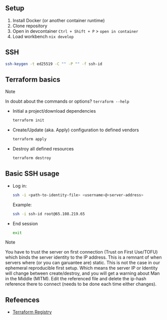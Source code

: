 ## Setup

1. Install Docker (or another container runtime)
2. Clone repository
3. Open in devcontainer `Ctrl + Shift + P` > `open in container`
4. Load workbench `nix develop`

## SSH

```sh
ssh-keygen -t ed25519 -C "" -P "" -f ssh-id
```

## Terraform basics

> [!NOTE]
> In doubt about the commands or options? `terraform --help`

- Initial a project/download dependencies

    ```sh
    terraform init
    ````

- Create/Update (aka. Apply) configuration to defined vendors

    ```sh
    terraform apply
    ````

- Destroy all defined resources

    ```sh
    terraform destroy
    ```

## Basic SSH usage

- Log in:
    ```sh
    ssh -i <path-to-identity-file> <username>@<server-address>
    ```
  Example:
    ```sh
    ssh -i ssh-id root@65.108.219.65
    ```
- End session
    ```sh
    exit
    ````

> [!NOTE]
> You have to trust the server on first connection (Trust on First Use/TOFU) which binds the server identity to the IP address.
> This is a remnant of when servers where (or you can garuantee are) static. This is not the case in our ephemeral reproducible first setup.
> Which means the server IP or Identity will change between create/destroy, and you will get a warning about Man in the Middle (MITM).
> Edit the referenced file and delete the ip-hash reference there to connect (needs to be done each time either changes).

## Refeences

- [Terraform Registry](https://registry.terraform.io/)
